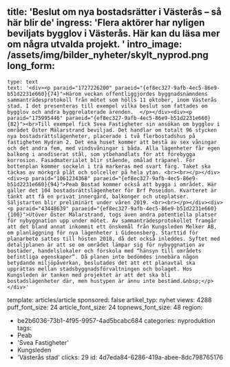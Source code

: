 title: 'Beslut om nya bostadsrätter i Västerås – så här blir de'
ingress: '<span class="TextRun SCXW114572503"><span class="NormalTextRun SCXW114572503">Flera aktörer </span><span class="TextRun SCXW114572503"><span class="NormalTextRun SCXW114572503">har nyligen beviljats </span><span class="TextRun SCXW114572503"><span class="NormalTextRun SCXW114572503">bygglov i Västerås. Här kan du läsa mer om några utvalda projekt.</span></span> </span></span>'
intro_image: /assets/img/bilder_nyheter/skylt_nyprod.png
long_form:
  -
    type: text
    text: '<div><p paraid="1727226200" paraeid="{ef8ec327-9afb-4ec5-86e9-b51d2231e660}{74}">Härom veckan offentliggjordes byggnadsnämndens sammanträdesprotokoll från mötet som hölls 11 oktober, inom Västerås stad. I det presenteras till exempel vilka beslut som fattades om bygglov och andra byggrelaterade ärenden.  </p></div><div><p paraid="175995446" paraeid="{ef8ec327-9afb-4ec5-86e9-b51d2231e660}{82}"><br>Till exempel fick Svea Fastigheter sin ansökan om bygglov i området Öster Mälarstrand beviljad. Det handlar om totalt 96 stycken nya bostadsrättslägenheter, placerade i två flerbostadshus på fastigheten Hydran 2. Det ena huset kommer att bestå av sex våningar och det andra fem, med vindsvåningar i båda. Alla lägenheter får egen balkong i anodiserat stål, som ytbehandlats för att förebygga korrosion. Fasadmaterialet blir stående, omålad träpanel. För bottenplan kommer sockeln i trä markeras med svart färg. Taket ska täckas av mörkgrå plåt och solceller på hela ytan. <br><br></p></div><div><p paraid="1061234368" paraeid="{ef8ec327-9afb-4ec5-86e9-b51d2231e660}{94}">Peab Bostad kommer också att bygga i området. Här gäller det 104 bostadsrättslägenheter för Brf Poseidon. Kvarteret är tänkt att få en privat innergård, balkonger och uteplatser. Säljstarten blir preliminärt under våren 2019. <br><br></p></div><div><p paraid="43448639" paraeid="{ef8ec327-9afb-4ec5-86e9-b51d2231e660}{100}">Utöver Öster Mälarstrand, togs även andra potentiella platser för nybyggnation upp under mötet. Av sammanträdesprotokollet framgår att det bland annat inkommit ett önskemål från Kungsleden Melker AB, om planläggning för nya lägenheter i Gideonsberg. Starttid för planarbete sattes till hösten 2018, då det också inleddes. Syftet med detaljplanen är att se om området lämpar sig för nybyggnation av bostäder, handelslokaler och förskola med “hänsyn till områdets befintliga egenskaper”. Då planen inte bedömdes innebära någon betydande miljöpåverkan, beslutades det att ett planavtal ska upprättas mellan stadsbyggnadsförvaltningen och bolaget. Hos Kungsleden är tanken med projektet är att det ska bli bostadslägenheter där, men hustypen är ännu inte bestämd.&nbsp;</p></div>'
template: articles/article
sponsored: false
artikel_typ: nyhet
views: 4288
puff_font_size: 24
article_font_size: 24
topnews_font_size: 48
region:
  - be2b6036-73b1-4f95-9957-4ad5bcabc684
categories: nyproduktion
tags:
  - Peab
  - 'Svea Fastigheter'
  - Kungsleden
  - 'Västerås stad'
clicks: 29
id: 4d7eda84-6286-419a-abee-8dc798765176
